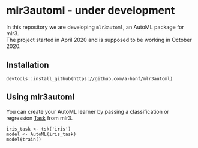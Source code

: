 # mlr3automl - under development

In this repository we are developing `mlr3automl`, an AutoML package for mlr3.  
The project started in April 2020 and is supposed to be working in October 2020.

## Installation

`devtools::install_github(https://github.com/a-hanf/mlr3automl)`

## Using mlr3automl

You can create your AutoML learner by passing a classification or regression [Task](https://mlr3book.mlr-org.com/tasks.html) from mlr3.

```
iris_task <- tsk('iris')
model <- AutoML(iris_task)
model$train()
```
